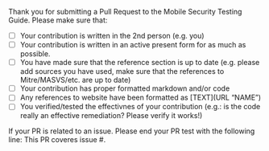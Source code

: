 Thank you for submitting a Pull Request to the Mobile Security Testing Guide. Please make sure that:

- [ ] Your contribution is written in the 2nd person (e.g. you)
- [ ] Your contribution is written in an active present form for as much as possible.
- [ ] You have made sure that the reference section is up to date (e.g. please add sources you have used, make sure that the references to Mitre/MASVS/etc. are up to date)
- [ ] Your contribution has proper formatted markdown and/or code
- [ ] Any references to website have been formatted as [TEXT](URL “NAME”)
- [ ] You verified/tested the effectivnes of your contribution (e.g.: is the code really an effective remediation? Please verify it works!)

If your PR is related to an issue. Please end your PR test with the following line:
This PR coveres issue #<insert number here>.
